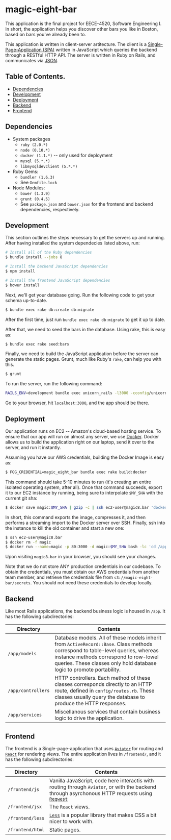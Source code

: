 # magic-eight-bar

This application is the final project for EECE-4520, Software Engineering I.
In short, the application helps you discover other bars you like in Boston, based on bars you've already been to.

This application is written in client-server artitecture.
The client is a [Single-Page-Application (SPA)](http://en.wikipedia.org/wiki/Single-page_application) written in JavaScript which queries the backend through a RESTful HTTP API.
The server is written in Ruby on Rails, and communicates via [JSON](http://en.wikipedia.org/wiki/JSON).

## Table of Contents.

- [Dependencies](#dependencies)
- [Development](#development)
- [Deployment](#deployment)
- [Backend](#backend)
- [Frontend](#frontend)

## Dependencies

- System packages
  - `ruby (2.0.*)`
  - `node (0.10.*)`
  - `docker (1.1.*)` -- only used for deployment
  - `mysql (5.*.*)`
  - `libmysqldevclient (5.*.*)`
- Ruby Gems:
  - `bundler (1.6.3)`
  - See `Gemfile.lock`
- Node Modules:
  - `bower (1.3.9)`
  - `grunt (0.4.5)`
  - See `package.json` and `bower.json` for the frontend and backend dependencies, respectively.

## Development

This section outlines the steps necessary to get the servers up and running.
After having installed the system dependecies listed above, run:

```bash
# Install all of the Ruby dependencies
$ bundle install --jobs 8

# Install the backend JavaScript dependencies
$ npm install

# Install the frontend JavaScript dependencies
$ bower install
```

Next, we'll get your database going.
Run the following code to get your schema up-to-date.

```bash
$ bundle exec rake db:create db:migrate
```

After the first time, just run `bundle exec rake db:migrate` to get it up to date.

After that, we need to seed the bars in the database.
Using rake, this is easy as:

```bash
$ bundle exec rake seed:bars
```

Finally, we need to build the JavaScript application before the server can generate the static pages.
Grunt, much like Ruby's `rake`, can help you with this.

```bash
$ grunt
```

To run the server, run the following command:

```bash
RAILS_ENV=development bundle exec unicorn_rails -l3000 -cconfig/unicorn.rb
```

Go to your browser, hit `localhost:3000`, and the app should be there.

## Deployment

Our application runs on EC2 -- Amazon's cloud-based hosting service.
To ensure that our app will run on almost any server, we use [Docker](https://docker.io).
Docker allows us to build the application right on our laptop, send it over to the server, and run it instantly.

Assuming you have our AWS credentials, building the Docker Image is easy as:

```bash
$ FOG_CREDENTIAL=magic_eight_bar bundle exec rake build:docker
```

This command should take 5-10 minutes to run (it's creating an entire isolated operating system, after all).
Once that command succeeds, export it to our EC2 instance by running, being sure to interpolate `$MY_SHA` with the current git sha:

```bash
$ docker save magic:$MY_SHA | gzip -c | ssh ec2-user@magic8.bar 'docker import - magic:$MY_SHA'
```

In short, this command exports the image, compresses it, and then performs a streaming import to the Docker server over SSH.
Finally, ssh into the instance to kill the old container and start a new one:

```bash
$ ssh ec2-user@magic8.bar
$ docker rm -f magic
$ docker run --name=magic -p 80:3000 -d magic:$MY_SHA bash -lc 'cd /app && source secrets && bundle exec unicorn_rails -l3000 -cconfig/unicorn.rb'
```

Upon visiting `magic8.bar` in your browser, you should see your changes.

Note that we do not store ANY production credentials in our codebase.
To obtain the credentials, you must obtain our AWS credentials from another team member, and retrieve the credentials file from `s3://magic-eight-bar/secrets`.
You should not need these credentials to develop locally.

## Backend

Like most Rails applications, the backend business logic is housed in `/app`.
It has the following subdirectories:

 Directory          | Contents
--------------------|---------
 `/app/models`      | Database models. All of these models inherit from `ActiveRecord::Base`. Class methods correspond to table-level queries, whereas instance methods correspond to row-lowel queries. These classes only hold database logic to promote portability.
 `/app/controllers` | HTTP controllers. Each method of these classes corresponds directly to an HTTP route, defined in `config/routes.rb`. These classes usually query the database to produce the HTTP responses.
 `/app/services`    | Miscellanous services that contain business logic to drive the application.

## Frontend

 The frontend is a Single-page-application that uses [`Aviator`](https://github.com/swipely/aviator) for routing and [`React`](https://github.com/facebook/react) for rendering views.
 The entire application lives in `/frontend/`, and it has the following subdirectories:

 Directory        | Contents
------------------|---------
 `/frontend/js`   | Vanilla JavaScript, code here interactis with routing through `Aviator`, or with the backend through asyrchonous HTTP requests using [`Reqwest`](https://github.com/ded/reqwest)
 `/frontend/jsx`  | The `React` views.
 `/frontend/less` | [`Less`](http://lesscss.org/) is a popular library that makes CSS a bit nicer to work with.
 `/frontend/html` | Static pages.
